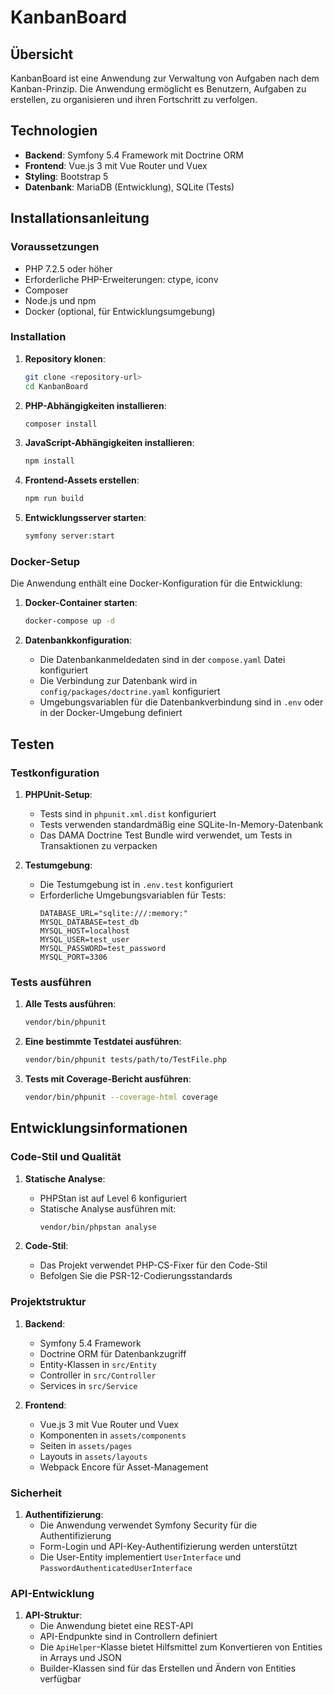 # KanbanBoard

## Übersicht
KanbanBoard ist eine Anwendung zur Verwaltung von Aufgaben nach dem Kanban-Prinzip. Die Anwendung ermöglicht es Benutzern, Aufgaben zu erstellen, zu organisieren und ihren Fortschritt zu verfolgen.

## Technologien
- **Backend**: Symfony 5.4 Framework mit Doctrine ORM
- **Frontend**: Vue.js 3 mit Vue Router und Vuex
- **Styling**: Bootstrap 5
- **Datenbank**: MariaDB (Entwicklung), SQLite (Tests)

## Installationsanleitung

### Voraussetzungen
- PHP 7.2.5 oder höher
- Erforderliche PHP-Erweiterungen: ctype, iconv
- Composer
- Node.js und npm
- Docker (optional, für Entwicklungsumgebung)

### Installation

1. **Repository klonen**:
   ```bash
   git clone <repository-url>
   cd KanbanBoard
   ```

2. **PHP-Abhängigkeiten installieren**:
   ```bash
   composer install
   ```

3. **JavaScript-Abhängigkeiten installieren**:
   ```bash
   npm install
   ```

4. **Frontend-Assets erstellen**:
   ```bash
   npm run build
   ```

5. **Entwicklungsserver starten**:
   ```bash
   symfony server:start
   ```

### Docker-Setup

Die Anwendung enthält eine Docker-Konfiguration für die Entwicklung:

1. **Docker-Container starten**:
   ```bash
   docker-compose up -d
   ```

2. **Datenbankkonfiguration**:
    - Die Datenbankanmeldedaten sind in der `compose.yaml` Datei konfiguriert
    - Die Verbindung zur Datenbank wird in `config/packages/doctrine.yaml` konfiguriert
    - Umgebungsvariablen für die Datenbankverbindung sind in `.env` oder in der Docker-Umgebung definiert

## Testen

### Testkonfiguration

1. **PHPUnit-Setup**:
    - Tests sind in `phpunit.xml.dist` konfiguriert
    - Tests verwenden standardmäßig eine SQLite-In-Memory-Datenbank
    - Das DAMA Doctrine Test Bundle wird verwendet, um Tests in Transaktionen zu verpacken

2. **Testumgebung**:
    - Die Testumgebung ist in `.env.test` konfiguriert
    - Erforderliche Umgebungsvariablen für Tests:
      ```
      DATABASE_URL="sqlite:///:memory:"
      MYSQL_DATABASE=test_db
      MYSQL_HOST=localhost
      MYSQL_USER=test_user
      MYSQL_PASSWORD=test_password
      MYSQL_PORT=3306
      ```

### Tests ausführen

1. **Alle Tests ausführen**:
   ```bash
   vendor/bin/phpunit
   ```

2. **Eine bestimmte Testdatei ausführen**:
   ```bash
   vendor/bin/phpunit tests/path/to/TestFile.php
   ```

3. **Tests mit Coverage-Bericht ausführen**:
   ```bash
   vendor/bin/phpunit --coverage-html coverage
   ```

## Entwicklungsinformationen

### Code-Stil und Qualität

1. **Statische Analyse**:
    - PHPStan ist auf Level 6 konfiguriert
    - Statische Analyse ausführen mit:
      ```bash
      vendor/bin/phpstan analyse
      ```

2. **Code-Stil**:
    - Das Projekt verwendet PHP-CS-Fixer für den Code-Stil
    - Befolgen Sie die PSR-12-Codierungsstandards

### Projektstruktur

1. **Backend**:
    - Symfony 5.4 Framework
    - Doctrine ORM für Datenbankzugriff
    - Entity-Klassen in `src/Entity`
    - Controller in `src/Controller`
    - Services in `src/Service`

2. **Frontend**:
    - Vue.js 3 mit Vue Router und Vuex
    - Komponenten in `assets/components`
    - Seiten in `assets/pages`
    - Layouts in `assets/layouts`
    - Webpack Encore für Asset-Management

### Sicherheit

1. **Authentifizierung**:
    - Die Anwendung verwendet Symfony Security für die Authentifizierung
    - Form-Login und API-Key-Authentifizierung werden unterstützt
    - Die User-Entity implementiert `UserInterface` und `PasswordAuthenticatedUserInterface`

### API-Entwicklung

1. **API-Struktur**:
    - Die Anwendung bietet eine REST-API
    - API-Endpunkte sind in Controllern definiert
    - Die `ApiHelper`-Klasse bietet Hilfsmittel zum Konvertieren von Entities in Arrays und JSON
    - Builder-Klassen sind für das Erstellen und Ändern von Entities verfügbar